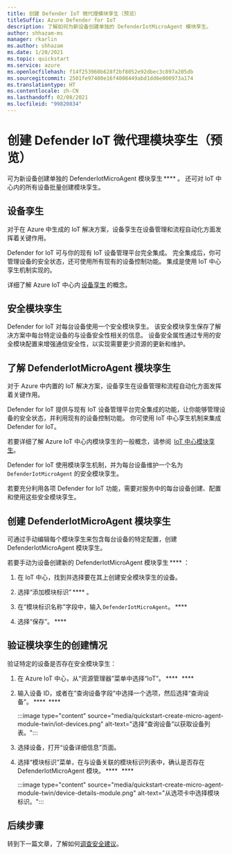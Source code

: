 ```yaml
---
title: 创建 Defender IoT 微代理模块孪生（预览）
titleSuffix: Azure Defender for IoT
description: 了解如何为新设备创建单独的 DefenderIotMicroAgent 模块孪生。
author: shhazam-ms
manager: rkarlin
ms.author: shhazam
ms.date: 1/20/2021
ms.topic: quickstart
ms.service: azure
ms.openlocfilehash: f14f253960b628f2bf8052e92dbec3c897a205db
ms.sourcegitcommit: 2501fe97400e16f4008449abd1dd6e000973a174
ms.translationtype: HT
ms.contentlocale: zh-CN
ms.lasthandoff: 02/08/2021
ms.locfileid: "99820834"
---
```

# <a name="create-a-defender-iot-micro-agent-module-twin-preview"></a>创建 Defender IoT 微代理模块孪生（预览）

可为新设备创建单独的 DefenderIotMicroAgent 模块孪生 **** 。 还可对 IoT 中心内的所有设备批量创建模块孪生。 

## <a name="device-twins"></a>设备孪生 

对于在 Azure 中生成的 IoT 解决方案，设备孪生在设备管理和流程自动化方面发挥着关键作用。 

Defender for IoT 可与你的现有 IoT 设备管理平台完全集成。 完全集成后，你可管理设备的安全状态，还可使用所有现有的设备控制功能。 集成是使用 IoT 中心孪生机制实现的。 

详细了解 Azure IoT 中心内 [设备孪生](../iot-hub/iot-hub-devguide-device-twins.md) 的概念。 

## <a name="security-module-twins"></a>安全模块孪生 

Defender for IoT 对每台设备使用一个安全模块孪生。 该安全模块孪生保存了解决方案中每台特定设备的与设备安全性相关的信息。 设备安全属性通过专用的安全模块配置来增强通信安全性，以实现需要更少资源的更新和维护。 

## <a name="understanding-defenderiotmicroagent-module-twins"></a>了解 DefenderIotMicroAgent 模块孪生 

对于 Azure 中内置的 IoT 解决方案，设备孪生在设备管理和流程自动化方面发挥着关键作用。

Defender for IoT 提供与现有 IoT 设备管理平台完全集成的功能，让你能够管理设备的安全状态，并利用现有的设备控制功能。 你可使用 IoT 中心孪生机制来集成 Defender for IoT。  

若要详细了解 Azure IoT 中心内模块孪生的一般概念，请参阅  [IoT 中心模块孪生](../iot-hub/iot-hub-devguide-module-twins.md)。

Defender for IoT 使用模块孪生机制，并为每台设备维护一个名为 `DefenderIotMicroAgent` 的安全模块孪生。 

若要充分利用各项 Defender for IoT 功能，需要对服务中的每台设备创建、配置和使用这些安全模块孪生。 

## <a name="create-defenderiotmicroagent-module-twin"></a>创建 DefenderIotMicroAgent 模块孪生 

可通过手动编辑每个模块孪生来包含每台设备的特定配置，创建 DefenderIotMicroAgent 模块孪生。 

若要手动为设备创建新的 DefenderIotMicroAgent 模块孪生 **** ： 

1. 在 IoT 中心，找到并选择要在其上创建安全模块孪生的设备。 

1. 选择“添加模块标识” **** 。 

1. 在“模块标识名称”字段中，输入 `DefenderIotMicroAgent`。 ****   

1. 选择“保存”。 **** 

## <a name="verify-the-creation-of-a-module-twin"></a>验证模块孪生的创建情况 

验证特定的设备是否存在安全模块孪生： 

1. 在 Azure IoT 中心，从“资源管理器”菜单中选择“IoT”。 ****   ****   

1. 输入设备 ID，或者在“查询设备字段”中选择一个选项，然后选择“查询设备”。 ****  ****  

    :::image type="content" source="media/quickstart-create-micro-agent-module-twin/iot-devices.png" alt-text="选择“查询设备”以获取设备列表。":::

1. 选择设备，打开“设备详细信息”页面。 

1. 选择“模块标识”菜单，在与设备关联的模块标识列表中，确认是否存在 DefenderIotMicroAgent 模块。 ****   ****  

    :::image type="content" source="media/quickstart-create-micro-agent-module-twin/device-details-module.png" alt-text="从选项卡中选择模块标识。":::

## <a name="next-steps"></a>后续步骤 

转到下一篇文章，了解如何[调查安全建议](quickstart-investigate-security-recommendations.md)。
